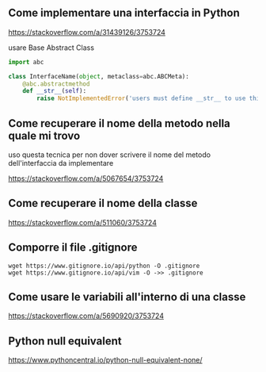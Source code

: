 ## Come implementare una interfaccia in Python

https://stackoverflow.com/a/31439126/3753724

usare Base Abstract Class

```python
import abc

class InterfaceName(object, metaclass=abc.ABCMeta):
    @abc.abstractmethod
    def __str__(self):
        raise NotImplementedError('users must define __str__ to use this base class')
```

## Come recuperare il nome della metodo nella quale mi trovo

uso questa tecnica per non dover scrivere il nome del metodo dell'interfaccia da implementare

https://stackoverflow.com/a/5067654/3753724

## Come recuperare il nome della classe

https://stackoverflow.com/a/511060/3753724

## Comporre il file .gitignore

```
wget https://www.gitignore.io/api/python -O .gitignore
wget https://www.gitignore.io/api/vim -O ->> .gitignore
```

## Come usare le variabili all'interno di una classe

https://stackoverflow.com/a/5690920/3753724

## Python null equivalent

https://www.pythoncentral.io/python-null-equivalent-none/
